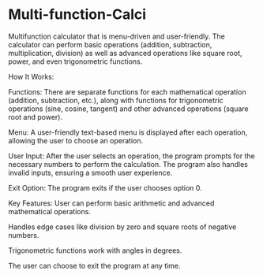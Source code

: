 # Multi-function-Calci
Multifunction calculator that is menu-driven and user-friendly. The calculator can perform basic operations (addition, subtraction, multiplication, division) as well as advanced operations like square root, power, and even trigonometric functions.

How It Works:

Functions: There are separate functions for each mathematical operation (addition, subtraction, etc.), along with functions for trigonometric operations (sine, cosine, tangent) and other advanced operations (square root and power).

Menu: A user-friendly text-based menu is displayed after each operation, allowing the user to choose an operation.

User Input: After the user selects an operation, the program prompts for the necessary numbers to perform the calculation. The program also handles invalid inputs, ensuring a smooth user experience.

Exit Option: The program exits if the user chooses option 0.

Key Features:
User can perform basic arithmetic and advanced mathematical operations.

Handles edge cases like division by zero and square roots of negative numbers.

Trigonometric functions work with angles in degrees.

The user can choose to exit the program at any time.


